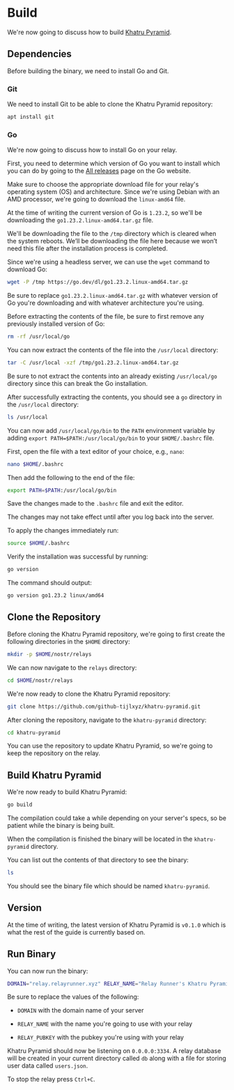# Build

We're now going to discuss how to build [Khatru Pyramid](https://github.com/github-tijlxyz/khatru-pyramid "Khatru Pyramid GitHub").

## Dependencies

Before building the binary, we need to install Go and Git.

### Git

We need to install Git to be able to clone the Khatru Pyramid repository:

```bash
apt install git
```

### Go

We're now going to discuss how to install Go on your relay.

First, you need to determine which version of Go you want to install which you can do by going to the [All releases](https://go.dev/dl "All releases page") page on the Go website.

Make sure to choose the appropriate download file for your relay's operating system (OS) and architecture. Since we're using Debian with an AMD processor, we're going to download the `linux-amd64` file.

At the time of writing the current version of Go is `1.23.2`, so we'll be downloading the `go1.23.2.linux-amd64.tar.gz` file.

We'll be downloading the file to the `/tmp` directory which is cleared when the system reboots. We’ll be downloading the file here because we won’t need this file after the installation process is completed.

Since we're using a headless server, we can use the `wget` command to download Go:

```bash
wget -P /tmp https://go.dev/dl/go1.23.2.linux-amd64.tar.gz
```

Be sure to replace `go1.23.2.linux-amd64.tar.gz` with whatever version of Go you're downloading and with whatever architecture you're using.

Before extracting the contents of the file, be sure to first remove any previously installed version of Go:

```bash
rm -rf /usr/local/go
```

You can now extract the contents of the file into the `/usr/local` directory:

```bash
tar -C /usr/local -xzf /tmp/go1.23.2.linux-amd64.tar.gz
```

Be sure to not extract the contents into an already existing `/usr/local/go` directory since this can break the Go installation.

After successfully extracting the contents, you should see a `go` directory in the `/usr/local` directory:

```bash
ls /usr/local
```

You can now add `/usr/local/go/bin` to the `PATH` environment variable by adding `export PATH=$PATH:/usr/local/go/bin` to your `$HOME/.bashrc` file.

First, open the file with a text editor of your choice, e.g., `nano`:

```bash
nano $HOME/.bashrc
```

Then add the following to the end of the file:

```bash
export PATH=$PATH:/usr/local/go/bin
```

Save the changes made to the `.bashrc` file and exit the editor.

The changes may not take effect until after you log back into the server.

To apply the changes immediately run:

```bash
source $HOME/.bashrc
```

Verify the installation was successful by running:

```bash
go version
```

The command should output:

```bash
go version go1.23.2 linux/amd64
```

## Clone the Repository

Before cloning the Khatru Pyramid repository, we're going to first create the following directories in the `$HOME` directory:

```bash
mkdir -p $HOME/nostr/relays
```

We can now navigate to the `relays` directory:

```bash
cd $HOME/nostr/relays
```

We're now ready to clone the Khatru Pyramid repository:

```bash
git clone https://github.com/github-tijlxyz/khatru-pyramid.git
```

After cloning the repository, navigate to the `khatru-pyramid` directory:

```bash
cd khatru-pyramid
```

You can use the repository to update Khatru Pyramid, so we're going to keep the repository on the relay.

## Build Khatru Pyramid

We're now ready to build Khatru Pyramid:

```bash
go build
```

The compilation could take a while depending on your server's specs, so be patient while the binary is being built.

When the compilation is finished the binary will be located in the `khatru-pyramid` directory.

You can list out the contents of that directory to see the binary:

```bash
ls
```

You should see the binary file which should be named `khatru-pyramid`.

## Version

At the time of writing, the latest version of Khatru Pyramid is `v0.1.0` which is what the rest of the guide is currently based on.

## Run Binary

You can now run the binary:

```bash
DOMAIN="relay.relayrunner.xyz" RELAY_NAME="Relay Runner's Khatru Pyramid Relay" RELAY_PUBKEY="3bcbb0f7dea9da9f5b2659ca5da89d5e576215de3885e51bd2474dd1b0c44b16" ./khatru-pyramid
```

Be sure to replace the values of the following:

- `DOMAIN` with the domain name of your server

- `RELAY_NAME` with the name you're going to use with your relay

- `RELAY_PUBKEY` with the pubkey you're using with your relay

Khatru Pyramid should now be listening on `0.0.0.0:3334`. A relay database will be created in your current directory called `db` along with a file for storing user data called `users.json`.

To stop the relay press `Ctrl+C`.
